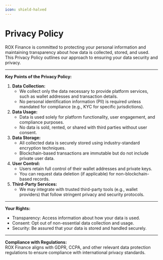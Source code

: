 ```yaml
---
icon: shield-halved
---
```


# Privacy Policy

ROX Finance is committed to protecting your personal information and maintaining transparency about how data is collected, stored, and used. This Privacy Policy outlines our approach to ensuring your data security and privacy.

***

**Key Points of the Privacy Policy:**

1. **Data Collection:**
   * We collect only the data necessary to provide platform services, such as wallet addresses and transaction details.
   * No personal identification information (PII) is required unless mandated for compliance (e.g., KYC for specific jurisdictions).
2. **Data Usage:**
   * Data is used solely for platform functionality, user engagement, and compliance purposes.
   * No data is sold, rented, or shared with third parties without user consent.
3. **Data Storage:**
   * All collected data is securely stored using industry-standard encryption techniques.
   * Blockchain-based transactions are immutable but do not include private user data.
4. **User Control:**
   * Users retain full control of their wallet addresses and private keys.
   * You can request data deletion (if applicable) for non-blockchain-based records.
5. **Third-Party Services:**
   * We may integrate with trusted third-party tools (e.g., wallet providers) that follow stringent privacy and security protocols.

***

**Your Rights:**

* Transparency: Access information about how your data is used.
* Consent: Opt out of non-essential data collection and usage.
* Security: Be assured that your data is stored and handled securely.

***

**Compliance with Regulations:**\
ROX Finance aligns with GDPR, CCPA, and other relevant data protection regulations to ensure compliance with international privacy standards.
